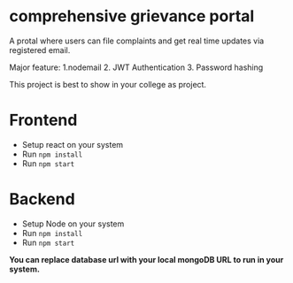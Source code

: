 # comprehensive grievance portal
A protal where users can file complaints and get real time updates via registered email.


Major feature:
1.nodemail
2. JWT Authentication 
3. Password hashing 

This project is best to show in your college as project.

# Frontend
- Setup react on your system
- Run `npm install`
- Run `npm start`

# Backend
- Setup Node on your system
- Run `npm install`
- Run `npm start`

<strong>You can replace database url with your local mongoDB URL to run in your system.</strong>

